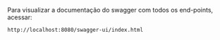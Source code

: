 Para visualizar a documentação do swagger com todos os end-points, acessar:
```
http://localhost:8080/swagger-ui/index.html
```
